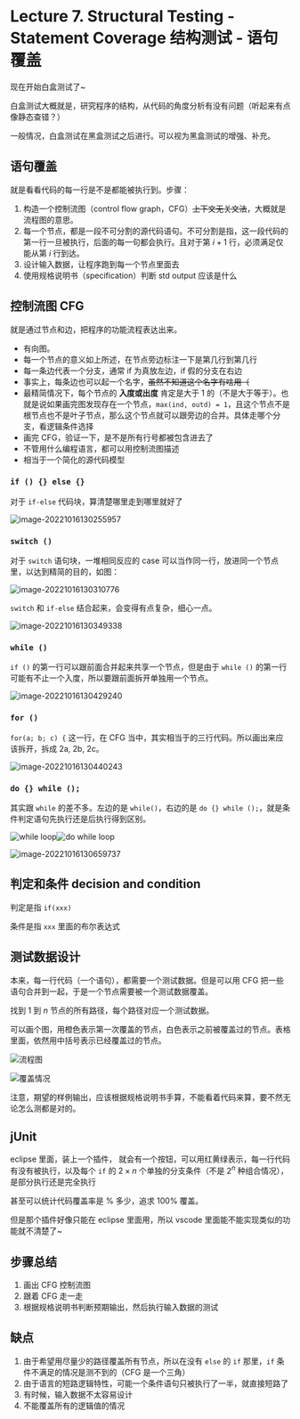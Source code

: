 # Lecture 7. Structural Testing - Statement Coverage 结构测试 - 语句覆盖

现在开始白盒测试了~

白盒测试大概就是，研究程序的结构，从代码的角度分析有没有问题（听起来有点像静态查错？）

一般情况，白盒测试在黑盒测试之后进行。可以视为黑盒测试的增强、补充。

## 语句覆盖

就是看看代码的每一行是不是都能被执行到。步骤：

1.  构造一个控制流图（control flow graph，CFG）~~上下文无关文法~~，大概就是流程图的意思。
2.  每一个节点，都是一段不可分割的源代码语句。不可分割是指，这一段代码的第一行一旦被执行，后面的每一句都会执行。且对于第 $i+1$ 行，必须满足仅能从第 $i$ 行到达。
3.  设计输入数据，让程序跑到每一个节点里面去
4.  使用规格说明书（specification）判断 std output 应该是什么

## 控制流图 CFG

就是通过节点和边，把程序的功能流程表达出来。

*   有向图。
*   每一个节点的意义如上所述，在节点旁边标注一下是第几行到第几行
*   每一条边代表一个分支，通常 if 为真放左边，if 假的分支在右边
*   事实上，每条边也可以起一个名字，~~虽然不知道这个名字有啥用（~~
*   最精简情况下，每个节点的 **入度或出度** 肯定是大于 1 的（不是大于等于）。也就是说如果画完图发现存在一个节点，`max(ind, outd) = 1`，且这个节点不是根节点也不是叶子节点，那么这个节点就可以跟旁边的合并。具体走哪个分支，看逻辑条件选择
*   画完 CFG，验证一下，是不是所有行号都被包含进去了
*   不管用什么编程语言，都可以用控制流图描述
*   相当于一个简化的源代码模型

### `if () {} else {}`

对于 `if-else` 代码块，算清楚哪里走到哪里就好了

![image-20221016130255957](https://s2.loli.net/2022/11/10/MyqQa5ACLlWDpuV.png)

### `switch ()`

对于 `switch` 语句块，一堆相同反应的 case 可以当作同一行，放进同一个节点里，以达到精简的目的，如图：

![image-20221016130310776](https://s2.loli.net/2022/11/10/X8z4BSyuLohEIAf.png)

`switch` 和 `if-else` 结合起来，会变得有点复杂，细心一点。

![image-20221016130349338](https://s2.loli.net/2022/11/10/U2wbGEAcQ8Ysfzn.png)

### `while ()`

`if ()` 的第一行可以跟前面合并起来共享一个节点，但是由于 `while ()` 的第一行可能有不止一个入度，所以要跟前面拆开单独用一个节点。

![image-20221016130429240](https://s2.loli.net/2022/11/10/7TFWURjaxMcQus5.png)

### `for ()`

`for(a; b; c) {` 这一行，在 CFG 当中，其实相当于的三行代码。所以画出来应该拆开，拆成 2a, 2b, 2c。

![image-20221016130440243](https://s2.loli.net/2022/11/10/h7VQPAZMSr1td86.png)

### `do {} while ();`

其实跟 `while` 的差不多。左边的是 `while()`，右边的是 `do {} while ();`，就是条件判定语句先执行还是后执行得到区别。

![while loop](https://s2.loli.net/2022/11/10/fIQWwEk5zVPAMKb.png)![do while loop](https://s2.loli.net/2022/11/10/8cVLA7tzx2TOFJD.png)

![image-20221016130659737](https://s2.loli.net/2022/11/10/FbMcsk1n6zZ2rix.png)

## 判定和条件 decision and condition

判定是指 `if(xxx)`

条件是指 `xxx` 里面的布尔表达式

## 测试数据设计

本来，每一行代码（一个语句），都需要一个测试数据。但是可以用 CFG 把一些语句合并到一起，于是一个节点需要被一个测试数据覆盖。

找到 $1$ 到 $n$ 节点的所有路径，每个路径对应一个测试数据。

可以画个图，用橙色表示第一次覆盖的节点，白色表示之前被覆盖过的节点。表格里面，依然用中括号表示已经覆盖过的节点。

![流程图](https://s2.loli.net/2022/11/10/upTfxDCzLheAlBQ.png)

![覆盖情况](https://s2.loli.net/2022/11/10/KiO5SDBMIy13WRd.png)

注意，期望的样例输出，应该根据规格说明书手算，不能看着代码来算，要不然无论怎么测都是对的。

## jUnit

eclipse 里面，装上一个插件， 就会有一个按钮，可以用红黄绿表示，每一行代码有没有被执行，以及每个 `if` 的 $2 \times n$ 个单独的分支条件（不是 $2^n$ 种组合情况），是部分执行还是完全执行

甚至可以统计代码覆盖率是 % 多少，追求 100% 覆盖。

但是那个插件好像只能在 eclipse 里面用，所以 vscode 里面能不能实现类似的功能就不清楚了~

## 步骤总结

1.  画出 CFG 控制流图
2.  跟着 CFG 走一走
3.  根据规格说明书判断预期输出，然后执行输入数据的测试

## 缺点

1.  由于希望用尽量少的路径覆盖所有节点，所以在没有 `else` 的 `if`  那里，`if` 条件不满足的情况是测不到的（CFG 是一个三角）
2.  由于语言的短路逻辑特性，可能一个条件语句只被执行了一半，就直接短路了
3.  有时候，输入数据不太容易设计
4.  不能覆盖所有的逻辑值的情况
